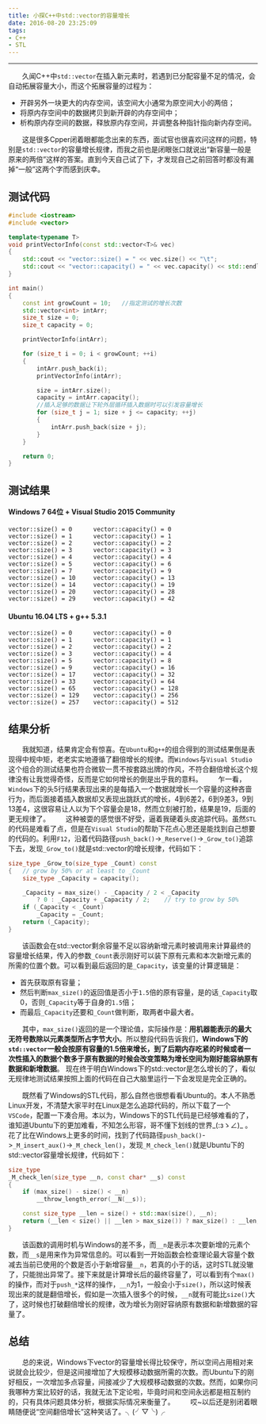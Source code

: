 ```yaml
---
title: 小探C++中std::vector的容量增长
date: 2016-08-20 23:25:09
tags:
- C++
- STL
---
```


--------------------------------------
　　久闻C++中`std::vector`在插入新元素时，若遇到已分配容量不足的情况，会自动拓展容量大小，而这个拓展容量的过程为：
- 开辟另外一块更大的内存空间，该空间大小通常为原空间大小的两倍；
- 将原内存空间中的数据拷贝到新开辟的内存空间中；
- 析构原内存空间的数据，释放原内存空间，并调整各种指针指向新内存空间。

　　这是很多Cpper闭着眼都能念出来的东西，面试官也很喜欢问这样的问题，特别是`std::vector`的容量增长规律，而我之前也是闭眼张口就说出“新容量一般是原来的两倍”这样的答案。直到今天自己试了下，才发现自己之前回答时都没有漏掉“一般”这两个字而感到庆幸。

<!-- more -->

## 测试代码
``` C++ 测试std::vector容量增长
#include <iostream>
#include <vector>

template<typename T>
void printVectorInfo(const std::vector<T>& vec)
{
	std::cout << "vector::size() = " << vec.size() << "\t";
	std::cout << "vector::capacity() = " << vec.capacity() << std::endl;
}

int main()
{
	const int growCount = 10;   //指定测试的增长次数
	std::vector<int> intArr;
	size_t size = 0;
	size_t capacity = 0;

	printVectorInfo(intArr);

	for (size_t i = 0; i < growCount; ++i)
	{
		intArr.push_back(i);
		printVectorInfo(intArr);

		size = intArr.size();
		capacity = intArr.capacity();
        //插入足够的数据让下轮外层循环插入数据时可以引发容量增长
		for (size_t j = 1; size + j <= capacity; ++j)
		{
			intArr.push_back(size + j);
		}
	}

    return 0;
}
```

## 测试结果

#### Windows 7 64位 + Visual Studio 2015 Community
```
vector::size() = 0      vector::capacity() = 0
vector::size() = 1      vector::capacity() = 1
vector::size() = 2      vector::capacity() = 2
vector::size() = 3      vector::capacity() = 3
vector::size() = 4      vector::capacity() = 4
vector::size() = 5      vector::capacity() = 6
vector::size() = 7      vector::capacity() = 9
vector::size() = 10     vector::capacity() = 13
vector::size() = 14     vector::capacity() = 19
vector::size() = 20     vector::capacity() = 28
vector::size() = 29     vector::capacity() = 42
```

#### Ubuntu 16.04 LTS + g++ 5.3.1
```
vector::size() = 0      vector::capacity() = 0
vector::size() = 1      vector::capacity() = 1
vector::size() = 2      vector::capacity() = 2
vector::size() = 3      vector::capacity() = 4
vector::size() = 5      vector::capacity() = 8
vector::size() = 9      vector::capacity() = 16
vector::size() = 17     vector::capacity() = 32
vector::size() = 33     vector::capacity() = 64
vector::size() = 65     vector::capacity() = 128
vector::size() = 129    vector::capacity() = 256
vector::size() = 257    vector::capacity() = 512
```

## 结果分析
　　我就知道，结果肯定会有惊喜。在`Ubuntu`和`g++`的组合得到的测试结果倒是表现得中规中矩，老老实实地遵循了翻倍增长的规律。而`Windows`与`Visual Studio`这个组合的测试结果也符合微软一贯不按套路出牌的作风，不符合翻倍增长这个规律没有让我觉得奇怪，反而是它如何增长的倒是出乎我的意料。
　　乍一看，`Windows`下的头5行结果表现出来的是每插入一个数据就增长一个容量的这种吝啬行为，而后面接着插入数据却又表现出跳跃式的增长，4到6差2，6到9差3，9到13差4，这很容易让人以为下个容量会是18，然而立刻被打脸，结果是19，后面的更无规律了。
　　这种被耍的感觉很不好受，逼着我硬着头皮追踪代码。虽然`STL`的代码是难看了点，但是在`Visual Studio`的帮助下花点心思还是能找到自己想要的代码的。利用`F12`，沿着代码路径`push_back()`->`_Reserve()`->`_Grow_to()`追踪下去，发现`_Grow_to()`就是std::vector的增长规律，代码如下：

``` C++ std::vector容量增长规律关键代码
size_type _Grow_to(size_type _Count) const
{	// grow by 50% or at least to _Count
    size_type _Capacity = capacity();

    _Capacity = max_size() - _Capacity / 2 < _Capacity
        ? 0 : _Capacity + _Capacity / 2;	// try to grow by 50%
    if (_Capacity < _Count)
        _Capacity = _Count;
    return (_Capacity);
}
```

　　该函数会在std::vector剩余容量不足以容纳新增元素时被调用来计算最终的容量增长结果，传入的参数`_Count`表示刚好可以装下原有元素和本次新增元素的所需的位置个数。可以看到最后返回的是`_Capacity`，该变量的计算逻辑是：
- 首先获取原有容量；
- 然后判断`max_size()`的返回值是否小于`1.5`倍的原有容量，是的话`_Capacity`取0，否则`_Capacity`等于自身的`1.5`倍；
- 而最后`_Capacity`还要和`_Count`做判断，取两者中最大者。

　　其中，`max_size()`返回的是一个理论值，实际操作是：**用机器能表示的最大无符号数除以元素类型所占字节大小**。所以整段代码告诉我们，**Windows下的`std::vector`一般会按原有容量的1.5倍来增长，到了后期内存吃紧的时候或者一次性插入的数据个数多于原有数据的时候会改变策略为增长空间为刚好能容纳原有数据和新增数据**。
现在终于明白Windows下的std::vector是怎么增长的了，看似无规律地测试结果按照上面的代码在自己大脑里运行一下会发现是完全正确的。

　　既然看了Windows的STL代码，那么自然也很想看看Ubuntu的。本人不熟悉Linux开发，不清楚大家平时在Linux是怎么追踪代码的，所以下载了一个`VSCode`，配置一下凑合用。本以为，Windows下的STL代码是已经够难看的了，谁知道Ubuntu下的更加难看，不知怎么形容，哥不懂下划线的世界_(:зゝ∠)_ 。花了比在Windows上更多的时间，找到了代码路径`push_back()`->`_M_insert_aux()`->`_M_check_len()`，发现`_M_check_len()`就是Ubuntu下的std::vector容量增长规律，代码如下：

``` C++
size_type
_M_check_len(size_type __n, const char* __s) const
{
    if (max_size() - size() < __n)
        __throw_length_error(__N(__s));

    const size_type __len = size() + std::max(size(), __n);
    return (__len < size() || __len > max_size()) ? max_size() : __len;
}
```

　　该函数的调用时机与Windows的差不多，而`__n`是表示本次要新增的元素个数，而`__s`是用来作为异常信息的。可以看到一开始函数会检查理论最大容量个数减去当前已使用的个数是否小于新增容量`__n`，若真的小于的话，这时STL就没辙了，只能抛出异常了。接下来就是计算增长后的最终容量了，可以看到有个`max()`的操作，而对于`push_*`这样的操作，`__n`为1，一般会小于`size()`，所以这时候表现出来的就是翻倍增长，假如是一次插入很多个的时候，`__n`就有可能比`size()`大了，这时候也打破翻倍增长的规律，改为增长为刚好容纳原有数据和新增数据的容量了。

## 总结
　　总的来说，Windows下vector的容量增长得比较保守，所以空间占用相对来说就会比较少，但是这间接增加了大规模移动数据所需的次数。而Ubuntu下的刚好相反，一次增加多点容量，间接减少了大规模移动数据的次数。然而，如果你问我哪种方案比较好的话，我就无法下定论啦，毕竟时间和空间永远都是相互制约的，只有具体问题具体分析，根据实际情况来衡量了。
　　哎~以后还是别闭着眼睛随便说“空间翻倍增长”这种笑话了。╮(╯▽╰)╭